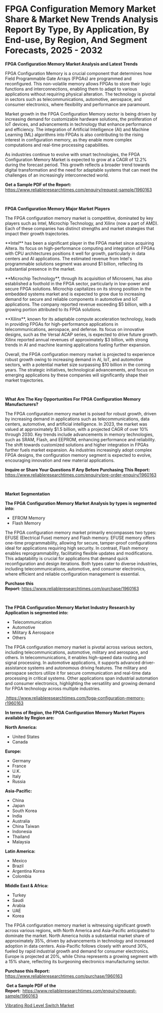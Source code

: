 <p><h1>FPGA Configuration Memory Market Share & Market New Trends Analysis Report By Type, By Application, By End-use, By Region, And Segment Forecasts, 2025 - 2032</h1></p><p><strong>FPGA Configuration Memory Market Analysis and Latest Trends</strong></p>
<p><p>FPGA Configuration Memory is a crucial component that determines how Field Programmable Gate Arrays (FPGAs) are programmed and reconfigured. This non-volatile memory allows FPGAs to store their logic functions and interconnections, enabling them to adapt to various applications without requiring physical alteration. The technology is pivotal in sectors such as telecommunications, automotive, aerospace, and consumer electronics, where flexibility and performance are paramount.</p><p>Market growth in the FPGA Configuration Memory sector is being driven by increasing demand for customizable hardware solutions, the proliferation of IoT devices, and advancements in technology that enhance performance and efficiency. The integration of Artificial Intelligence (AI) and Machine Learning (ML) algorithms into FPGAs is also contributing to the rising interest in configuration memory, as they enable more complex computations and real-time processing capabilities.</p><p>As industries continue to evolve with smart technologies, the FPGA Configuration Memory Market is expected to grow at a CAGR of 12.2% during the forecast period. This growth reflects a broader trend towards digital transformation and the need for adaptable systems that can meet the challenges of an increasingly interconnected world.</p></p>
<p><strong>Get a Sample PDF of the Report:&nbsp;</strong> <a href="https://www.reliableresearchtimes.com/enquiry/request-sample/1960163?utm_campaign=2141&utm_medium=2&utm_source=Github&utm_content=ia&utm_term=12022025&utm_id=fpga-configuration-memory">https://www.reliableresearchtimes.com/enquiry/request-sample/1960163</a></p>
<p>&nbsp;</p>
<p><strong>FPGA Configuration Memory Major Market Players</strong></p>
<p><p>The FPGA configuration memory market is competitive, dominated by key players such as Intel, Microchip Technology, and Xilinx (now a part of AMD). Each of these companies has distinct strengths and market strategies that impact their growth trajectories.</p><p>**Intel** has been a significant player in the FPGA market since acquiring Altera. Its focus on high-performance computing and integration of FPGAs with CPU architectures positions it well for growth, particularly in data centers and AI applications. The estimated revenue from Intel's programmable solutions segment was around $1 billion, reflecting its substantial presence in the market.</p><p>**Microchip Technology**, through its acquisition of Microsemi, has also established a foothold in the FPGA sector, particularly in low-power and secure FPGA solutions. Microchip capitalizes on its strong position in the embedded systems market and is expected to grow due to increasing demand for secure and reliable components in automotive and IoT applications. The company reported revenue exceeding $5 billion, with a growing portion attributed to its FPGA solutions.</p><p>**Xilinx**, known for its adaptable compute acceleration technology, leads in providing FPGAs for high-performance applications in telecommunications, aerospace, and defense. Its focus on innovative designs, such as the Versal ACAP series, is expected to drive future growth. Xilinx reported annual revenues of approximately $3 billion, with strong trends in AI and machine learning applications fueling further expansion.</p><p>Overall, the FPGA configuration memory market is projected to experience robust growth owing to increasing demand in AI, IoT, and automotive sectors, with a potential market size surpassing $10 billion in the coming years. The strategic initiatives, technological advancements, and focus on emerging applications by these companies will significantly shape their market trajectories.</p></p>
<p>&nbsp;</p>
<p><strong>What Are The Key Opportunities For FPGA Configuration Memory Manufacturers?</strong></p>
<p><p>The FPGA configuration memory market is poised for robust growth, driven by increasing demand in applications such as telecommunications, data centers, automotive, and artificial intelligence. In 2023, the market was valued at approximately $1.5 billion, with a projected CAGR of over 10% through 2030. Key trends include advancements in memory technologies, such as SRAM, Flash, and EEPROM, enhancing performance and reliability. The shift towards customized solutions and higher integration in FPGAs further fuels market expansion. As industries increasingly adopt complex FPGA designs, the configuration memory segment is expected to evolve, encouraging innovation and new material applications.</p></p>
<p><strong>Inquire or Share Your Questions If Any Before Purchasing This Report:</strong> <a href="https://www.reliableresearchtimes.com/enquiry/pre-order-enquiry/1960163?utm_campaign=2141&utm_medium=2&utm_source=Github&utm_content=ia&utm_term=12022025&utm_id=fpga-configuration-memory">https://www.reliableresearchtimes.com/enquiry/pre-order-enquiry/1960163</a></p>
<p>&nbsp;</p>
<p><strong>Market Segmentation</strong></p>
<p><strong>The FPGA Configuration Memory Market Analysis by types is segmented into:</strong></p>
<p><ul><li>EFROM Memory</li><li>Flash Memory</li></ul></p>
<p><p>The FPGA configuration memory market primarily encompasses two types: EFUSE (Electrical Fuse) memory and Flash memory. EFUSE memory offers one-time programmability, allowing for secure, tamper-proof configurations ideal for applications requiring high security. In contrast, Flash memory enables reprogrammability, facilitating flexible updates and modifications. This adaptability is crucial for applications that demand quick reconfiguration and design iterations. Both types cater to diverse industries, including telecommunications, automotive, and consumer electronics, where efficient and reliable configuration management is essential.</p></p>
<p><strong>Purchase this Report:&nbsp;</strong><a href="https://www.reliableresearchtimes.com/purchase/1960163?utm_campaign=2141&utm_medium=2&utm_source=Github&utm_content=ia&utm_term=12022025&utm_id=fpga-configuration-memory">https://www.reliableresearchtimes.com/purchase/1960163</a></p>
<p>&nbsp;</p>
<p><strong>The FPGA Configuration Memory Market Industry Research by Application is segmented into:</strong></p>
<p><ul><li>Telecommunication</li><li>Automotive</li><li>Military & Aerospace</li><li>Others</li></ul></p>
<p><p>The FPGA configuration memory market is pivotal across various sectors, including telecommunications, automotive, military and aerospace, and others. In telecommunications, it enables high-speed data routing and signal processing. In automotive applications, it supports advanced driver-assistance systems and autonomous driving features. The military and aerospace sectors utilize it for secure communication and real-time data processing in critical systems. Other applications span industrial automation and consumer electronics, highlighting the versatility and growing demand for FPGA technology across multiple industries.</p></p>
<p><a href="https://www.reliableresearchtimes.com/fpga-configuration-memory-r1960163?utm_campaign=2141&utm_medium=2&utm_source=Github&utm_content=ia&utm_term=12022025&utm_id=fpga-configuration-memory">&nbsp;https://www.reliableresearchtimes.com/fpga-configuration-memory-r1960163</a></p>
<p><strong>In terms of Region, the FPGA Configuration Memory Market Players available by Region are:</strong></p>
<p>
    <p> <strong> North America: </strong>
        <ul>
            <li>United States</li>
            <li>Canada</li>
        </ul>
        </p> 
    <p> <strong> Europe: </strong>
        <ul>
            <li>Germany</li>
            <li>France</li>
            <li>U.K.</li>
            <li>Italy</li>
            <li>Russia</li>
        </ul>
        </p> 
    <p> <strong> Asia-Pacific: </strong>
        <ul>
            <li>China</li>
            <li>Japan</li>
            <li>South Korea</li>
            <li>India</li>
            <li>Australia</li>
            <li>China Taiwan</li>
            <li>Indonesia</li>
            <li>Thailand</li>
            <li>Malaysia</li>
        </ul>
        </p> 
    <p> <strong> Latin America: </strong>
        <ul>
            <li>Mexico</li>
            <li>Brazil</li>
            <li>Argentina Korea</li>
            <li>Colombia</li>
        </ul>
        </p> 
    <p> <strong> Middle East & Africa: </strong>
        <ul>
            <li>Turkey</li>
            <li>Saudi</li>
            <li>Arabia</li>
            <li>UAE</li>
            <li>Korea</li>
        </ul>
    </p>
    </p>
<p><p>The FPGA configuration memory market is witnessing significant growth across various regions, with North America and Asia-Pacific anticipated to dominate the market. North America holds a substantial market share of approximately 35%, driven by advancements in technology and increased adoption in data centers. Asia-Pacific follows closely with around 30%, fueled by rapid industrial growth and demand for consumer electronics. Europe is projected at 20%, while China represents a growing segment with a 15% share, reflecting its burgeoning electronics manufacturing sector.</p></p>
<p><strong>Purchase this Report: </strong><a href="https://www.reliableresearchtimes.com/purchase/1960163?utm_campaign=2141&utm_medium=2&utm_source=Github&utm_content=ia&utm_term=12022025&utm_id=fpga-configuration-memory">https://www.reliableresearchtimes.com/purchase/1960163</a></p>
<p>&nbsp;<strong>Get a Sample PDF of the Report:&nbsp;&nbsp;</strong><a href="https://www.reliableresearchtimes.com/enquiry/request-sample/1960163?utm_campaign=2141&utm_medium=2&utm_source=Github&utm_content=ia&utm_term=12022025&utm_id=fpga-configuration-memory">https://www.reliableresearchtimes.com/enquiry/request-sample/1960163</a></p>
<p><strong></strong></p>
<p><p><a href="https://github.com/sca704osol/Market-Research-Report-List-1/blob/main/vibrating-rod-level-switch-market.md?utm_campaign=2141&utm_medium=2&utm_source=Github&utm_content=ia&utm_term=12022025&utm_id=fpga-configuration-memory">Vibrating Rod Level Switch Market</a></p></p>